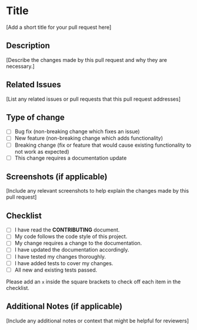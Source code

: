 # Title

[Add a short title for your pull request here]

## Description

[Describe the changes made by this pull request and why they are necessary.]

## Related Issues

[List any related issues or pull requests that this pull request addresses]

## Type of change

- [ ] Bug fix (non-breaking change which fixes an issue)
- [ ] New feature (non-breaking change which adds functionality)
- [ ] Breaking change (fix or feature that would cause existing functionality to not work as expected)
- [ ] This change requires a documentation update

## Screenshots (if applicable)

[Include any relevant screenshots to help explain the changes made by this pull request]

## Checklist

- [ ] I have read the **CONTRIBUTING** document.
- [ ] My code follows the code style of this project.
- [ ] My change requires a change to the documentation.
- [ ] I have updated the documentation accordingly.
- [ ] I have tested my changes thoroughly.
- [ ] I have added tests to cover my changes.
- [ ] All new and existing tests passed.

Please add an `x` inside the square brackets to check off each item in the checklist.

## Additional Notes (if applicable)

[Include any additional notes or context that might be helpful for reviewers]
